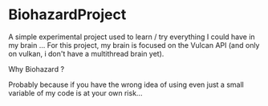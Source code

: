 # BiohazardProject
A simple experimental project used to learn / try everything I could have in my brain ...
For this project, my brain is focused on the Vulcan API (and only on vulkan, i don't have a multithread brain yet).

Why Biohazard ?

Probably because if you have the wrong idea of using even just a small variable of my code is at your own risk...

